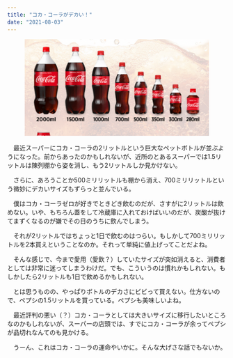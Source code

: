 ```yaml
---
title: "コカ・コーラがデカい！"
date: "2021-08-03"
---
```


<figure>

![](assets/n38dd45c5d22e_655dbe31a653204b3901048504b32328.png)

</figure>

　最近スーパーにコカ・コーラの2リットルという巨大なペットボトルが並ぶようになった。前からあったのかもしれないが、近所のとあるスーパーでは1.5リットルは陳列棚から姿を消し、もう2リットルしか見かけない。

　さらに、あろうことか500ミリリットルも棚から消え、700ミリリットルという微妙にデカいサイズもずらっと並んでいる。

　僕はコカ・コーラゼロが好きでときどき飲むのだが、さすがに2リットルは飲めない。いや、もちろん蓋をして冷蔵庫に入れておけばいいのだが、炭酸が抜けてまずくなるのが嫌でその日のうちに飲んでしまう。

　それが2リットルではちょっと1日で飲むのはつらい。もしかして700ミリリットルを2本買えということなのか。それって単純に値上げってことだよね。

　そんな感じで、今まで愛用（愛飲？）していたサイズが突如消えると、消費者としては非常に迷ってしまうわけだ。でも、こういうのは慣れかもしれない。もしかしたら2リットルも1日で飲めるかもしれない。

　とは思うものの、やっぱりボトルのデカさにビビって買えない。仕方ないので、ペプシの1.5リットルを買っている。ペプシも美味しいよね。

　最近評判の悪い（？）コカ・コーラとしては大きいサイズに移行したいところなのかもしれないが、スーパーの店頭では、すでにコカ・コーラが余ってペプシが品切れなんてのも見かける。

　うーん、これはコカ・コーラの運命やいかに。そんな大げさな話でもないか。
